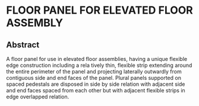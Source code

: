 # FLOOR PANEL FOR ELEVATED FLOOR ASSEMBLY

## Abstract
A floor panel for use in elevated floor assemblies, having a unique flexible edge construction including a rela tively thin, flexible strip extending around the entire perimeter of the panel and projecting laterally outwardly from contiguous side and end faces of the panel. Plural panels supported on spaced pedestals are disposed in side by side relation with adjacent side and end faces spaced from each other but with adjacent flexible strips in edge overlapped relation.